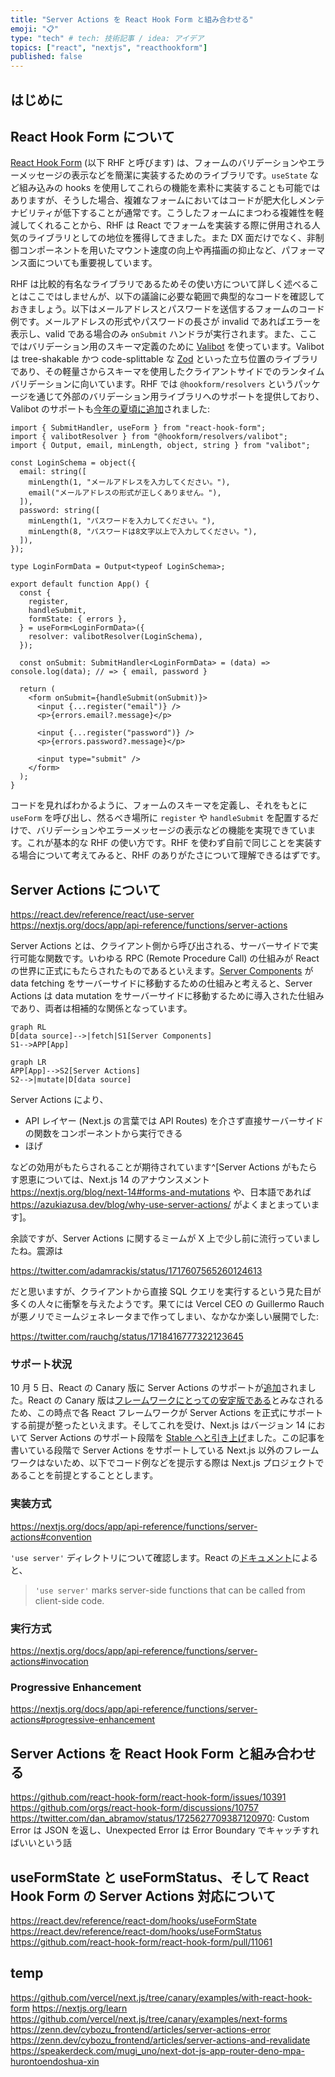 ```yaml
---
title: "Server Actions を React Hook Form と組み合わせる"
emoji: "📋"
type: "tech" # tech: 技術記事 / idea: アイデア
topics: ["react", "nextjs", "reacthookform"]
published: false
---
```


## はじめに

## React Hook Form について

[React Hook Form](https://react-hook-form.com) (以下 RHF と呼びます) は、フォームのバリデーションやエラーメッセージの表示などを簡潔に実装するためのライブラリです。`useState` など組み込みの hooks を使用してこれらの機能を素朴に実装することも可能ではありますが、そうした場合、複雑なフォームにおいてはコードが肥大化しメンテナビリティが低下することが通常です。こうしたフォームにまつわる複雑性を軽減してくれることから、RHF は React でフォームを実装する際に併用される人気のライブラリとしての地位を獲得してきました。また DX 面だけでなく、非制御コンポーネントを用いたマウント速度の向上や再描画の抑止など、パフォーマンス面についても重要視しています。

RHF は比較的有名なライブラリであるためその使い方について詳しく述べることはここではしませんが、以下の議論に必要な範囲で典型的なコードを確認しておきましょう。以下はメールアドレスとパスワードを送信するフォームのコード例です。メールアドレスの形式やパスワードの長さが invalid であればエラーを表示し、valid である場合のみ `onSubmit` ハンドラが実行されます。また、ここではバリデーション用のスキーマ定義のために [Valibot](https://valibot.dev/) を使っています。Valibot は tree-shakable かつ code-splittable な [Zod](https://zod.dev/) といった立ち位置のライブラリであり、その軽量さからスキーマを使用したクライアントサイドでのランタイムバリデーションに向いています。RHF では `@hookform/resolvers` というパッケージを通じて外部のバリデーション用ライブラリへのサポートを提供しており、Valibot のサポートも[今年の夏頃に追加](https://github.com/react-hook-form/resolvers/pull/602)されました:

```tsx:App.tsx
import { SubmitHandler, useForm } from "react-hook-form";
import { valibotResolver } from "@hookform/resolvers/valibot";
import { Output, email, minLength, object, string } from "valibot";

const LoginSchema = object({
  email: string([
    minLength(1, "メールアドレスを入力してください。"),
    email("メールアドレスの形式が正しくありません。"),
  ]),
  password: string([
    minLength(1, "パスワードを入力してください。"),
    minLength(8, "パスワードは8文字以上で入力してください。"),
  ]),
});

type LoginFormData = Output<typeof LoginSchema>;

export default function App() {
  const {
    register,
    handleSubmit,
    formState: { errors },
  } = useForm<LoginFormData>({
    resolver: valibotResolver(LoginSchema),
  });

  const onSubmit: SubmitHandler<LoginFormData> = (data) => console.log(data); // => { email, password }

  return (
    <form onSubmit={handleSubmit(onSubmit)}>
      <input {...register("email")} />
      <p>{errors.email?.message}</p>

      <input {...register("password")} />
      <p>{errors.password?.message}</p>

      <input type="submit" />
    </form>
  );
}
```

コードを見ればわかるように、フォームのスキーマを定義し、それをもとに `useForm` を呼び出し、然るべき場所に `register` や `handleSubmit` を配置するだけで、バリデーションやエラーメッセージの表示などの機能を実現できています。これが基本的な RHF の使い方です。RHF を使わず自前で同じことを実装する場合について考えてみると、RHF のありがたさについて理解できるはずです。

## Server Actions について
https://react.dev/reference/react/use-server
https://nextjs.org/docs/app/api-reference/functions/server-actions

Server Actions とは、クライアント側から呼び出される、サーバーサイドで実行可能な関数です。いわゆる RPC (Remote Procedure Call) の仕組みが React の世界に正式にもたらされたものであるといえます。[Server Components](https://github.com/reactjs/rfcs/blob/main/text/0188-server-components.md) が data fetching をサーバーサイドに移動するための仕組みと考えると、Server Actions は data mutation をサーバーサイドに移動するために導入された仕組みであり、両者は相補的な関係となっています。

```mermaid
graph RL
D[data source]-->|fetch|S1[Server Components]
S1-->APP[App]
```

```mermaid
graph LR
APP[App]-->S2[Server Actions]
S2-->|mutate|D[data source]
```

Server Actions により、

- API レイヤー (Next.js の言葉では API Routes) を介さず直接サーバーサイドの関数をコンポーネントから実行できる
- ほげ

などの効用がもたらされることが期待されています^[Server Actions がもたらす恩恵については、Next.js 14 のアナウンスメント https://nextjs.org/blog/next-14#forms-and-mutations や、日本語であれば https://azukiazusa.dev/blog/why-use-server-actions/ がよくまとまっています]。

余談ですが、Server Actions に関するミームが X 上で少し前に流行っていましたね。震源は

https://twitter.com/adamrackis/status/1717607565260124613

だと思いますが、クライアントから直接 SQL クエリを実行するという見た目が多くの人々に衝撃を与えたようです。果てには Vercel CEO の Guillermo Rauch が悪ノリでミームジェネレータまで作ってしまい、なかなか楽しい展開でした:

https://twitter.com/rauchg/status/1718416777322123645

### サポート状況

10 月 5 日、React の Canary 版に Server Actions のサポートが[追加](https://github.com/facebook/react/blob/main/CHANGELOG-canary.md#october-5-2023-1830-canary-546178f91-20231005)されました。React の Canary 版は[フレームワークにとっての安定版である](https://react.dev/blog/2023/05/03/react-canaries)とみなされるため、この時点で各 React フレームワークが Server Actions を正式にサポートする前提が整ったといえます。そしてこれを受け、Next.js はバージョン 14 において Server Actions のサポート段階を [Stable へと引き上げ](https://nextjs.org/blog/next-14)ました。この記事を書いている段階で Server Actions をサポートしている Next.js 以外のフレームワークはないため、以下でコード例などを提示する際は Next.js プロジェクトであることを前提とすることとします。

### 実装方式
https://nextjs.org/docs/app/api-reference/functions/server-actions#convention

`'use server'` ディレクトリについて確認します。React の[ドキュメント](https://react.dev/reference/react/use-server)によると、

> `'use server'` marks server-side functions that can be called from client-side code.

### 実行方式
https://nextjs.org/docs/app/api-reference/functions/server-actions#invocation

### Progressive Enhancement
https://nextjs.org/docs/app/api-reference/functions/server-actions#progressive-enhancement

## Server Actions を React Hook Form と組み合わせる
https://github.com/react-hook-form/react-hook-form/issues/10391
https://github.com/orgs/react-hook-form/discussions/10757
https://twitter.com/dan_abramov/status/1725627709387120970: Custom Error は JSON を返し、Unexpected Error は Error Boundary でキャッチすればいいという話

## useFormState と useFormStatus、そして React Hook Form の Server Actions 対応について
https://react.dev/reference/react-dom/hooks/useFormState
https://react.dev/reference/react-dom/hooks/useFormStatus
https://github.com/react-hook-form/react-hook-form/pull/11061

## temp

https://github.com/vercel/next.js/tree/canary/examples/with-react-hook-form
https://nextjs.org/learn
https://github.com/vercel/next.js/tree/canary/examples/next-forms
https://zenn.dev/cybozu_frontend/articles/server-actions-error
https://zenn.dev/cybozu_frontend/articles/server-actions-and-revalidate
https://speakerdeck.com/mugi_uno/next-dot-js-app-router-deno-mpa-hurontoendoshua-xin